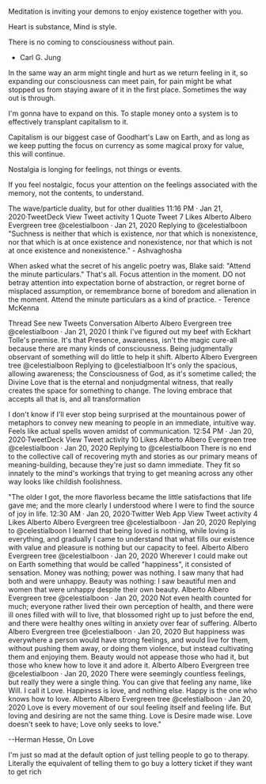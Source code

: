 Meditation is inviting your demons to enjoy existence together with you.

Heart is substance, Mind is style.

There is no coming to consciousness without pain. 

- Carl G. Jung

In the same way an arm might tingle and hurt as we return feeling in it, so expanding our consciousness can meet pain, for pain might be what stopped us from staying aware of it in the first place. Sometimes the way out is through.


I'm gonna have to expand on this. To staple money onto a system is to effectively transplant capitalism to it.

Capitalism is our biggest case of Goodhart's Law on Earth, and as long as we keep putting the focus on currency as some magical proxy for value, this will continue.


Nostalgia is longing for feelings, not things or events. 

If you feel nostalgic, focus your attention on the feelings associated with the memory, not the contents, to understand.


The wave/particle duality, but for other dualities
11:16 PM · Jan 21, 2020·TweetDeck
View Tweet activity
1
 Quote Tweet
7
 Likes
Alberto Albero
Evergreen tree
@celestialboon
·
Jan 21, 2020
Replying to 
@celestialboon
"Suchness is neither that which is existence, nor that which is nonexistence, nor that which is at once existence and nonexistence, nor that which is not at once existence and nonexistence." - Ashvaghosha

When asked what the secret of his angelic poetry was, Blake said: "Attend the minute particulars." That's all. Focus attention in the moment. DO not betray attention into expectation borne of abstraction,  or regret borne of misplaced assumption, or remembrance borne of boredom and alienation in the moment. Attend the minute particulars as a kind of practice. - Terence McKenna


Thread
See new Tweets
Conversation
Alberto Albero
Evergreen tree
@celestialboon
·
Jan 21, 2020
I think I've figured out my beef with Eckhart Tolle's premise. It's that Presence, awareness, isn't the magic cure-all because there are many kinds of consciousness. Being judgmentally observant of something will do little to help it shift.
Alberto Albero
Evergreen tree
@celestialboon
Replying to 
@celestialboon
It's only the spacious, allowing awareness; the Consciousness of God, as it's sometime called; the Divine Love that is the eternal and nonjudgmental witness, that really creates the space for something to change. The loving embrace that accepts all that is, and all transformation



I don't know if I'll ever stop being surprised at the mountainous power of metaphors to convey new meaning to people in an immediate, intuitive way. Feels like actual spells woven amidst of communication.
12:54 PM · Jan 20, 2020·TweetDeck
View Tweet activity
10
 Likes
Alberto Albero
Evergreen tree
@celestialboon
·
Jan 20, 2020
Replying to 
@celestialboon
There is no end to the collective call of recovering myth and stories as our primary means of meaning-building, because they're just so damn immediate. They fit so innately to the mind's workings that trying to get meaning across any other way looks like childish foolishness.


"The older I got, the more flavorless became the little satisfactions that life gave me; and the more clearly I understood where I were to find the source of joy in life.
12:30 AM · Jan 20, 2020·Twitter Web App
View Tweet activity
4
 Likes
Alberto Albero
Evergreen tree
@celestialboon
·
Jan 20, 2020
Replying to 
@celestialboon
I learned that being loved is nothing, while loving is everything, and gradually I came to understand that what fills our existence with value and pleasure is nothing but our capacity to feel.
Alberto Albero
Evergreen tree
@celestialboon
·
Jan 20, 2020
Wherever I could make out on Earth something that would be called "happiness", it consisted of sensation. Money was nothing; power was nothing. I saw many that had both and were unhappy. Beauty was nothing: I saw beautiful men and women that were unhappy despite their own beauty.
Alberto Albero
Evergreen tree
@celestialboon
·
Jan 20, 2020
Not even health counted for much; everyone rather lived their own perception of health, and there were ill ones filled with will to live, that blossomed right up to just before the end, and there were healthy ones wilting in anxiety over fear of suffering.
Alberto Albero
Evergreen tree
@celestialboon
·
Jan 20, 2020
But happiness was everywhere a person would have strong feelings, and would live for them, without pushing them away, or doing them violence, but instead cultivating them and enjoying them. Beauty would not appease those who had it, but those who knew how to love it and adore it.
Alberto Albero
Evergreen tree
@celestialboon
·
Jan 20, 2020
There were seemingly countless feelings, but really they were a single thing. You can give that feeling any name, like Will. I call it Love. Happiness is love, and nothing else. Happy is the one who knows how to love.
Alberto Albero
Evergreen tree
@celestialboon
·
Jan 20, 2020
Love is every movement of our soul feeling itself and feeling life. But loving and desiring are not the same thing. Love is Desire made wise. Love doesn't seek to have; Love only seeks to love."

--Herman Hesse, On Love


I'm just so mad at the default option of just telling people to go to therapy. Literally the equivalent of telling them to go buy a lottery ticket if they want to get rich